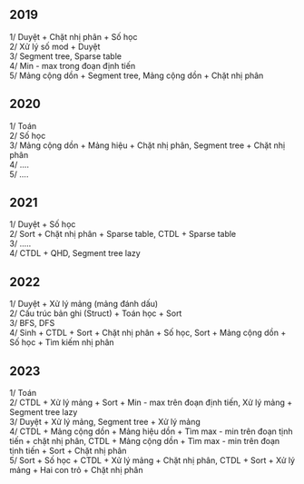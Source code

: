 ## 2019
1/ Duyệt + Chặt nhị phân + Số học\
2/ Xử lý số mod + Duyệt\
3/ Segment tree, Sparse table\
4/ Min - max trong đoạn định tiến\
5/ Mảng cộng dồn + Segment tree, Mảng cộng dồn + Chặt nhị phân

## 2020
1/ Toán\
2/ Số học\
3/ Mảng cộng dồn + Mảng hiệu + Chặt nhị phân, Segment tree + Chặt nhị phân\
4/ ....\
5/ ....

## 2021
1/ Duyệt + Số học\
2/ Sort + Chặt nhị phân + Sparse table, CTDL + Sparse table\
3/ .....\
4/ CTDL + QHD, Segment tree lazy

## 2022
1/ Duyệt + Xử lý mảng (mảng đánh dấu)\
2/ Cấu trúc bản ghi (Struct) + Toán học + Sort\
3/ BFS, DFS\
4/ Sinh + CTDL + Sort + Chặt nhị phân + Số học, Sort + Mảng cộng dồn + Số học + Tìm kiếm nhị phân

## 2023
1/ Toán\
2/ CTDL + Xử lý mảng + Sort + Min - max trên đoạn định tiến, Xử lý mảng + Segment tree lazy\
3/ Duyệt + Xử lý mảng, Segment tree + Xử lý mảng\
4/ CTDL + Mảng cộng dồn + Mảng hiệu dồn + Tìm max - min trên đoạn tịnh tiến + chặt nhị phân, CTDL + Mảng cộng dồn + Tìm max - min trên đoạn tịnh tiến + Sort + Chặt nhị phân\
5/ Sort + Số học + CTDL + Xử lý mảng + Chặt nhị phân, CTDL + Sort + Xử lý mảng + Hai con trỏ + Chặt nhị phân

